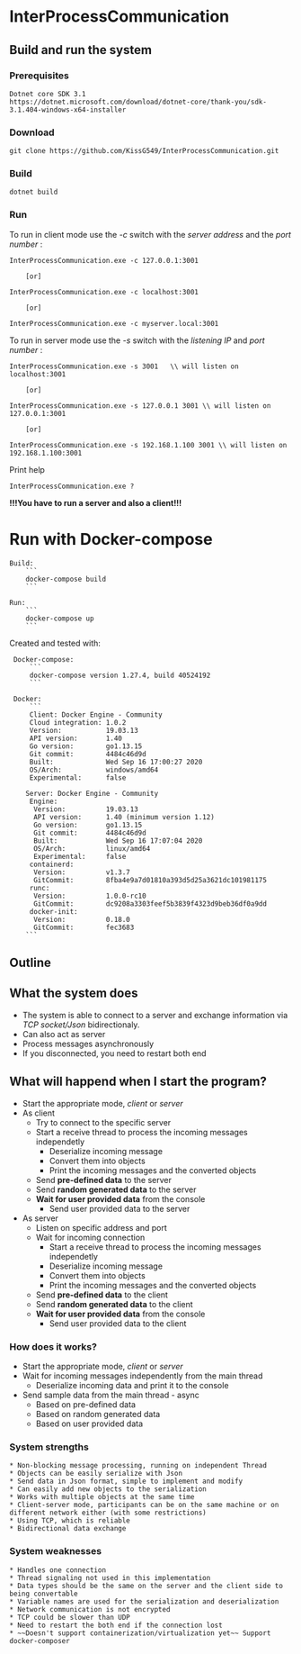 ﻿# InterProcessCommunication
 
##  Build and run the system

### Prerequisites

    Dotnet core SDK 3.1
    https://dotnet.microsoft.com/download/dotnet-core/thank-you/sdk-3.1.404-windows-x64-installer

### Download

    git clone https://github.com/KissG549/InterProcessCommunication.git

### Build

    dotnet build    

### Run

To run in client mode use the *-c* switch with the *server address* and the *port number* :
    
    InterProcessCommunication.exe -c 127.0.0.1:3001
    
        [or]

    InterProcessCommunication.exe -c localhost:3001
    
        [or]
    
    InterProcessCommunication.exe -c myserver.local:3001
    
To run in server mode use the *-s* switch with the *listening IP* and *port number* :

    InterProcessCommunication.exe -s 3001   \\ will listen on localhost:3001

        [or] 

    InterProcessCommunication.exe -s 127.0.0.1 3001 \\ will listen on 127.0.0.1:3001
    
        [or]

    InterProcessCommunication.exe -s 192.168.1.100 3001 \\ will listen on 192.168.1.100:3001
    
Print help

    InterProcessCommunication.exe ?

**!!!You have to run a server and also a client!!!**

# Run with Docker-compose


    Build:
        ```
        docker-compose build
        ```

    Run:
        ```
        docker-compose up
        ```

  Created and tested with:

     Docker-compose:
         ```
         docker-compose version 1.27.4, build 40524192
         ```

     Docker:
         ```
         Client: Docker Engine - Community
         Cloud integration: 1.0.2
         Version:           19.03.13
         API version:       1.40
         Go version:        go1.13.15
         Git commit:        4484c46d9d
         Built:             Wed Sep 16 17:00:27 2020
         OS/Arch:           windows/amd64
         Experimental:      false

        Server: Docker Engine - Community
         Engine:
          Version:          19.03.13
          API version:      1.40 (minimum version 1.12)
          Go version:       go1.13.15
          Git commit:       4484c46d9d
          Built:            Wed Sep 16 17:07:04 2020
          OS/Arch:          linux/amd64
          Experimental:     false
         containerd:
          Version:          v1.3.7
          GitCommit:        8fba4e9a7d01810a393d5d25a3621dc101981175
         runc:
          Version:          1.0.0-rc10
          GitCommit:        dc9208a3303feef5b3839f4323d9beb36df0a9dd
         docker-init:
          Version:          0.18.0
          GitCommit:        fec3683
        ```

## Outline

## What the system does

 * The system is able to connect to a server and exchange information via *TCP socket/Json* bidirectionaly.
 * Can also act as server
 * Process messages asynchronously
 * If you disconnected, you need to restart both end

## What will happend when I start the program?

 * Start the appropriate mode, *client* or *server*
 * As client
    * Try to connect to the specific server
    * Start a receive thread to process the incoming messages independetly
        * Deserialize incoming message
        * Convert them into objects
        * Print the incoming messages and the converted objects
    * Send **pre-defined data** to the server
    * Send **random generated data** to the server
    * **Wait for user provided data** from the console
        * Send user provided data to the server
 * As server
    * Listen on specific address and port
    * Wait for incoming connection
        * Start a receive thread to process the incoming messages independetly
        * Deserialize incoming message
        * Convert them into objects
        * Print the incoming messages and the converted objects
    * Send **pre-defined data** to the client
    * Send **random generated data** to the client
    * **Wait for user provided data** from the console
        * Send user provided data to the client

### How does it works?

 * Start the appropriate mode, *client* or *server*
 * Wait for incoming messages independently from the main thread
    * Deserialize incoming data and print it to the console
 * Send sample data from the main thread - async
    * Based on pre-defined data
    * Based on random generated data
    * Based on user provided data


### System strengths

    * Non-blocking message processing, running on independent Thread
    * Objects can be easily serialize with Json
    * Send data in Json format, simple to implement and modify
    * Can easily add new objects to the serialization
    * Works with multiple objects at the same time
    * Client-server mode, participants can be on the same machine or on different network either (with some restrictions)
    * Using TCP, which is reliable
    * Bidirectional data exchange

### System weaknesses

    * Handles one connection 
    * Thread signaling not used in this implementation
    * Data types should be the same on the server and the client side to being convertable
    * Variable names are used for the serialization and deserialization
    * Network communication is not encrypted
    * TCP could be slower than UDP
    * Need to restart the both end if the connection lost
    * ~~Doesn't support containerization/virtualization yet~~ Support docker-composer
